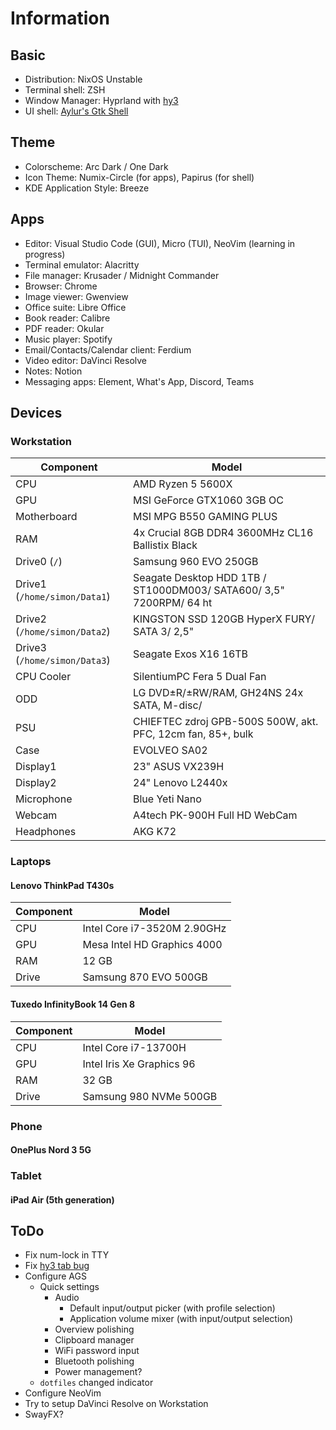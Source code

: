 # Information

## Basic

- Distribution: NixOS Unstable
- Terminal shell: ZSH
- Window Manager: Hyprland with [hy3](https://github.com/outfoxxed/hy3)
- UI shell: [Aylur's Gtk Shell](https://github.com/Aylur/ags/)

## Theme

- Colorscheme: Arc Dark / One Dark
- Icon Theme: Numix-Circle (for apps), Papirus (for shell)
- KDE Application Style: Breeze

## Apps

- Editor: Visual Studio Code (GUI), Micro (TUI), NeoVim (learning in progress)
- Terminal emulator: Alacritty
- File manager: Krusader / Midnight Commander
- Browser: Chrome
- Image viewer: Gwenview
- Office suite: Libre Office
- Book reader: Calibre
- PDF reader: Okular
- Music player: Spotify
- Email/Contacts/Calendar client: Ferdium
- Video editor: DaVinci Resolve
- Notes: Notion
- Messaging apps: Element, What's App, Discord, Teams

## Devices

### Workstation

| Component                    | Model                                                               |
| ---------------------------- | ------------------------------------------------------------------- |
| CPU                          | AMD Ryzen 5 5600X                                                   |
| GPU                          | MSI GeForce GTX1060 3GB OC                                          |
| Motherboard                  | MSI MPG B550 GAMING PLUS                                            |
| RAM                          | 4x Crucial 8GB DDR4 3600MHz CL16 Ballistix Black                    |
| Drive0 (`/`)                 | Samsung 960 EVO 250GB                                               |
| Drive1 (`/home/simon/Data1`) | Seagate Desktop HDD 1TB / ST1000DM003/ SATA600/ 3,5" 7200RPM/ 64 ht |
| Drive2 (`/home/simon/Data2`) | KINGSTON SSD 120GB HyperX FURY/ SATA 3/ 2,5"                        |
| Drive3 (`/home/simon/Data3`) | Seagate Exos X16 16TB                                               |
| CPU Cooler                   | SilentiumPC Fera 5 Dual Fan                                         |
| ODD                          | LG DVD±R/±RW/RAM, GH24NS 24x SATA, M-disc/                          |
| PSU                          | CHIEFTEC zdroj GPB-500S 500W, akt. PFC, 12cm fan, 85+, bulk         |
| Case                         | EVOLVEO SA02                                                        |
| Display1                     | 23" ASUS VX239H                                                     |
| Display2                     | 24" Lenovo L2440x                                                   |
| Microphone                   | Blue Yeti Nano                                                      |
| Webcam                       | A4tech PK-900H Full HD WebCam                                       |
| Headphones                   | AKG K72                                                             |

### Laptops

#### Lenovo ThinkPad T430s

| Component | Model                       |
| --------- | --------------------------- |
| CPU       | Intel Core i7-3520M 2.90GHz |
| GPU       | Mesa Intel HD Graphics 4000 |
| RAM       | 12 GB                       |
| Drive     | Samsung 870 EVO 500GB       |

#### Tuxedo InfinityBook 14 Gen 8

| Component | Model                     |
| --------- | ------------------------- |
| CPU       | Intel Core i7-13700H      |
| GPU       | Intel Iris Xe Graphics 96 |
| RAM       | 32 GB                     |
| Drive     | Samsung 980 NVMe 500GB    |

### Phone

#### OnePlus Nord 3 5G

### Tablet

#### iPad Air (5th generation)

## ToDo

- Fix num-lock in TTY
- Fix [hy3 tab bug](https://github.com/outfoxxed/hy3/issues/100)
- Configure AGS
  - Quick settings
    - Audio
      - Default input/output picker (with profile selection)
      - Application volume mixer (with input/output selection)
    - Overview polishing
    - Clipboard manager
    - WiFi password input
    - Bluetooth polishing
    - Power management?
  - `dotfiles` changed indicator
- Configure NeoVim
- Try to setup DaVinci Resolve on Workstation
- SwayFX?
